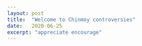```yaml
---
layout: post
title:  "Welcome to Chinmoy controversies"
date:   2020-06-25
excerpt: "appreciate encourage"
---
```

